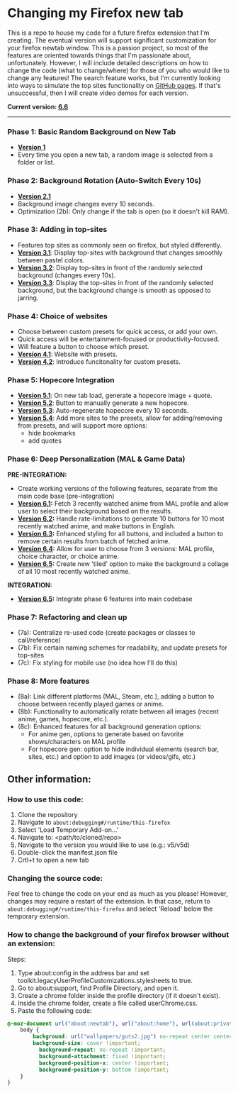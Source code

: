 # Changing my Firefox new tab

This is a repo to house my code for a future firefox extension that I'm creating. The eventual version will support significant customization for your firefox newtab window. This is a passion project, so most of the features are oriented towards things that I'm passionate about, unfortunately. However, I will include detailed descriptions on how to change the code (what to change/where) for those of you who would like to change any features! The search feature works, but I'm currently looking into ways to simulate the top sites functionality on [GitHub pages](https://mattwydra.github.io/newtab-background/). If that's unsuccessful, then I will create video demos for each version. 

**Current version: [6.6](https://mattwydra.github.io/newtab-background/v6/integration/base_code/newtab.html)**

---

### Phase 1: Basic Random Background on New Tab

- **[Version 1](https://mattwydra.github.io/newtab-background/v1/newtab.html)**
- Every time you open a new tab, a random image is selected from a folder or list.

### Phase 2: Background Rotation (Auto-Switch Every 10s)

- **[Version 2.1](https://mattwydra.github.io/newtab-background/v2/newtab.html)**
- Background image changes every 10 seconds.
- Optimization (2b): Only change if the tab is open (so it doesn't kill RAM).

### Phase 3: Adding in top-sites

- Features top sites as commonly seen on firefox, but styled differently.
- **[Version 3.1](https://mattwydra.github.io/newtab-background/v3/v3a/newtab.html)**: Display top-sites with background that changes smoothly between pastel colors.
- **[Version 3.2](https://mattwydra.github.io/newtab-background/v3/v3b/newtab.html)**: Display top-sites in front of the randomly selected background (changes every 10s).
- **[Version 3.3](https://mattwydra.github.io/newtab-background/v3/v3c/newtab.html)**: Display the top-sites in front of the randomly selected background, but the background change is smooth as opposed to jarring.

### Phase 4: Choice of websites

- Choose between custom presets for quick access, or add your own.
- Quick access will be entertainment-focused or productivity-focused.
- Will feature a button to choose which preset.
- **[Version 4.1](https://mattwydra.github.io/newtab-background/v4/v4a/newtab.html)**: Website with presets.
- **[Version 4.2](https://mattwydra.github.io/newtab-background/v4/v4b/newtab.html)**: Introduce funcitonality for custom presets.

### Phase 5: Hopecore Integration

- **[Version 5.1](https://mattwydra.github.io/newtab-background/v5/v5a/newtab.html)**: On new tab load, generate a hopecore image + quote.
- **[Version 5.2](https://mattwydra.github.io/newtab-background/v5/v5b/newtab.html)**: Button to manually generate a new hopecore.
- **[Version 5.3](https://mattwydra.github.io/newtab-background/v5/v5c/newtab.html)**: Auto-regenerate hopecore every 10 seconds.
- **[Version 5.4](https://mattwydra.github.io/newtab-background/v5/v5d/newtab.html)**: Add more sites to the presets, allow for adding/removing from presets, and will support more options:
   - hide bookmarks 
   - add quotes

### Phase 6: Deep Personalization (MAL & Game Data)

**PRE-INTEGRATION:**
- Create working versions of the following features, separate from the main code base (pre-integration)
- **[Version 6.1](https://mattwydra.github.io/newtab-background/v6/pre_integration/v1/index.html):** Fetch 3 recently watched anime from MAL profile and allow user to select their background based on the results.
- **[Version 6.2](https://mattwydra.github.io/newtab-background/v6/pre_integration/v2/index.html):** Handle rate-limitations to generate 10 buttons for 10 most recently watched anime, and make buttons in English.
- **[Version 6.3](https://mattwydra.github.io/newtab-background/v6/pre_integration/v3/index.html):** Enhanced styling for all buttons, and included a button to remove certain results from batch of fetched anime.
- **[Version 6.4](https://mattwydra.github.io/newtab-background/v6/pre_integration/v4/index.html):** Allow for user to choose from 3 versions: MAL profile, choice character, or choice anime.
- **[Version 6.5](https://mattwydra.github.io/newtab-background/v6/pre_integration/v5/index.html):** Create new 'tiled' option to make the background a collage of all 10 most recently watched anime.

**INTEGRATION:**
- **[Version 6.5](https://mattwydra.github.io/newtab-background/v6/integration/base_code/newtab.html):** Integrate phase 6 features into main codebase

### Phase 7: Refactoring and clean up
- (7a): Centralize re-used code (create packages or classes to call/reference)
- (7b): Fix certain naming schemes for readability, and update presets for top-sites
- (7c): Fix styling for mobile use (no idea how I'll do this)

### Phase 8: More features
- (8a): Link different platforms (MAL, Steam, etc.), adding a button to choose between recently played games or anime.
- (8b): Functionality to automatically rotate between all images (recent anime, games, hopecore, etc.).
- (8c): Enhanced features for all background generation options:
	- For anime gen, options to generate based on favorite shows/characters on MAL profile
 	- For hopecore gen: option to hide individual elements (search bar, sites, etc.) and option to add images (or videos/gifs, etc.)

## Other information:

### How to use this code:
1. Clone the repository
2. Navigate to ```about:debugging#/runtime/this-firefox```
3. Select 'Load Temporary Add-on...'
4. Navigate to: <path/to/cloned/repo>
5. Navigate to the version you would like to use (e.g.: v5/v5d)
6. Double-click the manifest.json file
7. Crtl+t to open a new tab

### Changing the source code:
Feel free to change the code on your end as much as you please! However, changes may require a restart of the extension. In that case, return to ```about:debugging#/runtime/this-firefox``` and select 'Reload' below the temporary extension.

### How to change the background of your firefox browser without an extension:
Steps:

1. Type about:config in the address bar and set toolkit.legacyUserProfileCustomizations.stylesheets to true.
2. Go to about:support, find Profile Directory, and open it.
3. Create a chrome folder inside the profile directory (if it doesn't exist).
4. Inside the chrome folder, create a file called userChrome.css.
5. Paste the following code:

```css
@-moz-document url("about:newtab"), url("about:home"), url(about:privatebrowsing) {
    body {
        background: url("wallpapers/guts2.jpg") no-repeat center center fixed !important;
        background-size: cover !important;
	      background-repeat: no-repeat !important;
	      background-attachment: fixed !important;
	      background-position-x: center !important;
	      background-position-y: bottom !important;
    }
}

```
